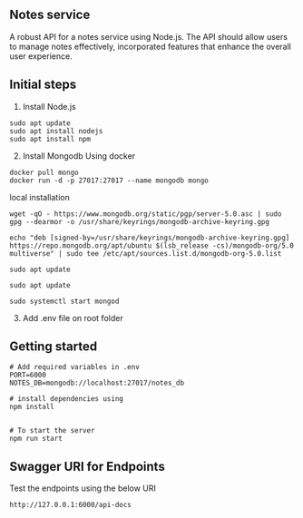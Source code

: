 ## Notes service

A robust API for a notes service using Node.js. The API should allow users to manage notes effectively, incorporated features that enhance the overall user experience.

## Initial steps
1. Install Node.js
```
sudo apt update
sudo apt install nodejs
sudo apt install npm
```
2. Install Mongodb 
Using docker
```
docker pull mongo
docker run -d -p 27017:27017 --name mongodb mongo

```
local installation
```
wget -qO - https://www.mongodb.org/static/pgp/server-5.0.asc | sudo gpg --dearmor -o /usr/share/keyrings/mongodb-archive-keyring.gpg

echo "deb [signed-by=/usr/share/keyrings/mongodb-archive-keyring.gpg] https://repo.mongodb.org/apt/ubuntu $(lsb_release -cs)/mongodb-org/5.0 multiverse" | sudo tee /etc/apt/sources.list.d/mongodb-org-5.0.list

sudo apt update

sudo apt update

sudo systemctl start mongod

```
3. Add .env file on root folder
##

## Getting started 

```
# Add required variables in .env 
PORT=6000
NOTES_DB=mongodb://localhost:27017/notes_db

# install dependencies using
npm install


# To start the server
npm run start

```

## Swagger URI for Endpoints

Test the endpoints using the below URI

```
http://127.0.0.1:6000/api-docs

```